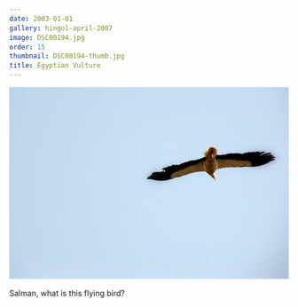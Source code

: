```yaml
---
date: 2003-01-01
gallery: hingol-april-2007
image: DSC00194.jpg
order: 15
thumbnail: DSC00194-thumb.jpg
title: Egyptian Vulture
---
```


![Egyptian Vulture](./DSC00194.jpg)

Salman, what is this flying bird?